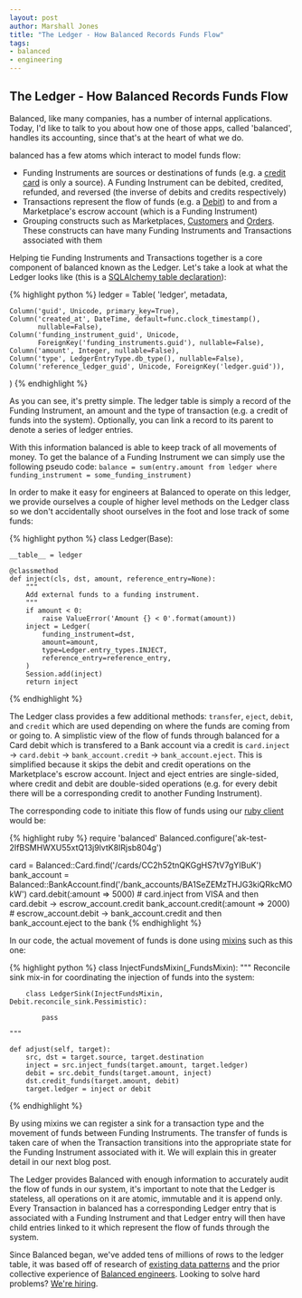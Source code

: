 ```yaml
---
layout: post
author: Marshall Jones
title: "The Ledger - How Balanced Records Funds Flow"
tags:
- balanced
- engineering
---
```


## The Ledger - How Balanced Records Funds Flow

Balanced, like many companies, has a number of internal applications. Today, I'd like to talk to you about how one of those apps, called 'balanced', handles its accounting, since that's at the heart of what we do.

balanced has a few atoms which interact to model funds flow:

* Funding Instruments are sources or destinations of funds (e.g. a [credit card](https://docs.balancedpayments.com/1.1/api/cards/) is only a source). A Funding Instrument can be debited, credited, refunded, and reversed (the inverse of debits and credits respectively)
* Transactions represent the flow of funds (e.g. a [Debit](https://docs.balancedpayments.com/1.1/api/debits/)) to and from a Marketplace's escrow account (which is a Funding Instrument)
* Grouping constructs such as Marketplaces, [Customers](https://docs.balancedpayments.com/1.1/api/customers/) and [Orders](https://docs.balancedpayments.com/1.1/api/orders/). These constructs can have many Funding Instruments and Transactions associated with them
 
Helping tie Funding Instruments and Transactions together is a core component of balanced known as the Ledger. Let's take a look at what the Ledger looks like (this is a [SQLAlchemy table declaration](http://docs.sqlalchemy.org/en/rel_0_9/orm/extensions/declarative.html)):

{% highlight python %}
ledger = Table(
    'ledger', metadata,

    Column('guid', Unicode, primary_key=True),
    Column('created_at', DateTime, default=func.clock_timestamp(),
           nullable=False),
    Column('funding_instrument_guid', Unicode,
           ForeignKey('funding_instruments.guid'), nullable=False),
    Column('amount', Integer, nullable=False),
    Column('type', LedgerEntryType.db_type(), nullable=False),
    Column('reference_ledger_guid', Unicode, ForeignKey('ledger.guid')),
)
{% endhighlight %}

As you can see, it's pretty simple. The ledger table is simply a record of the Funding Instrument, an amount and the type of transaction (e.g. a credit of funds into the system). Optionally, you can link a record to its parent to denote a series of ledger entries. 

With this information balanced is able to keep track of all movements of money. To get the balance of a Funding Instrument we can simply use the following pseudo code: `balance = sum(entry.amount from ledger where funding_instrument = some_funding_instrument)`

In order to make it easy for engineers at Balanced to operate on this ledger, we provide ourselves a couple of higher level methods on the Ledger class so we don't accidentally shoot ourselves in the foot and lose track of some funds:

{% highlight python %}
class Ledger(Base):

    __table__ = ledger

    @classmethod
    def inject(cls, dst, amount, reference_entry=None):
        """
        Add external funds to a funding instrument.
        """
        if amount < 0:
            raise ValueError('Amount {} < 0'.format(amount))
        inject = Ledger(
            funding_instrument=dst,
            amount=amount,
            type=Ledger.entry_types.INJECT,
            reference_entry=reference_entry,
        )
        Session.add(inject)
        return inject
{% endhighlight %}

The Ledger class provides a few additional methods: `transfer`, `eject`, `debit`, and `credit` which are used depending on where the funds are coming from or going to. A simplistic view of the flow of funds through balanced for a Card debit which is transfered to a Bank account via a credit is `card.inject` -> `card.debit` -> `bank_account.credit` -> `bank_account.eject`. This is simplified because it skips the debit and credit operations on the Marketplace's escrow account. Inject and eject entries are single-sided, where credit and debit are double-sided operations (e.g. for every debit there will be a corresponding credit to another Funding Instrument).

The corresponding code to initiate this flow of funds using our [ruby client](https://github.com/balanced/balanced-ruby) would be:

{% highlight ruby %}
require 'balanced'
Balanced.configure('ak-test-2IfBSMHWXU55xtQ13j9lvtK8IRjsb804g')

card = Balanced::Card.find('/cards/CC2h52tnQKGgHS7tV7gYIBuK')
bank_account = Balanced::BankAccount.find('/bank_accounts/BA1SeZEMzTHJG3kiQRkcMOkW')
card.debit(:amount => 5000)  # card.inject from VISA and then card.debit -> escrow_account.credit
bank_account.credit(:amount => 2000) # escrow_account.debit -> bank_account.credit and then bank_account.eject to the bank
{% endhighlight %}

In our code, the actual movement of funds is done using [mixins](https://en.wikipedia.org/wiki/Mixin) such as this one:

{% highlight python %}
class InjectFundsMixin(_FundsMixin):
    """
    Reconcile sink mix-in for coordinating the injection of funds into the
    system:

        class LedgerSink(InjectFundsMixin, Debit.reconcile_sink.Pessimistic):

            pass

    """

    def adjust(self, target):
        src, dst = target.source, target.destination
        inject = src.inject_funds(target.amount, target.ledger)
        debit = src.debit_funds(target.amount, inject)
        dst.credit_funds(target.amount, debit)
        target.ledger = inject or debit
{% endhighlight %}

By using mixins we can register a sink for a transaction type and the movement of funds between Funding Instruments. The transfer of funds is taken care of when the Transaction transitions into the appropriate state for the Funding Instrument associated with it. We will explain this in greater detail in our next blog post.

The Ledger provides Balanced with enough information to accurately audit the flow of funds in our system, it's important to note that the Ledger is stateless, all operations on it are atomic, immutable and it is append only. Every Transaction in balanced has a corresponding Ledger entry that is associated with a Funding Instrument and that Ledger entry will then have child entries linked to it which represent the flow of funds through the system.

Since Balanced began, we've added tens of millions of rows to the ledger table, it was based off of research of [existing data patterns](http://www.martinfowler.com/apsupp/accounting.pdf) and the prior collective experience of [Balanced engineers](https://www.balancedpayments.com/about). Looking to solve hard problems? [We're hiring](mailto:jobs@balancedpayments.com).
